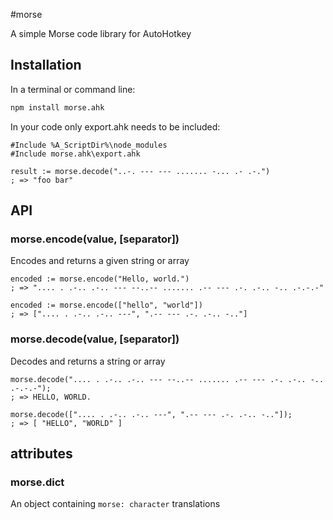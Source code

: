 #morse

A simple Morse code library for AutoHotkey

## Installation

In a terminal or command line:
```bash
npm install morse.ahk
```
In your code only export.ahk needs to be included:
```autohotkey
#Include %A_ScriptDir%\node_modules
#Include morse.ahk\export.ahk

result := morse.decode("..-. --- --- ....... -... .- .-.")
; => "foo bar"
```


## API

### morse.encode(value, [separator])

Encodes and returns a given string or array

````autohotkey
encoded := morse.encode("Hello, world.")
; => ".... . .-.. .-.. --- --..-- ....... .-- --- .-. .-.. -.. .-.-.-"

encoded := morse.encode(["hello", "world"])
; => [".... . .-.. .-.. ---", ".-- --- .-. .-.. -.."]

````


### morse.decode(value, [separator])

Decodes and returns a string or array

````autohotkey
morse.decode(".... . .-.. .-.. --- --..-- ....... .-- --- .-. .-.. -.. .-.-.-");
; => HELLO, WORLD.

morse.decode([".... . .-.. .-.. ---", ".-- --- .-. .-.. -.."]);
; => [ "HELLO", "WORLD" ]
````


## attributes

### morse.dict

An object containing `morse: character` translations
